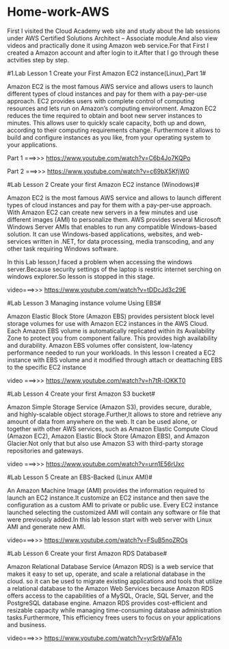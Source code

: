 # Home-work-AWS

First I visited the Cloud Academy web site and study about the lab sessions under AWS Certified Solutions Architect – Associate module.And also view videos and practically done it using Amazon web service.For that First I created a Amazon account and after login to it.After that I go through these actvities step by step.


#1.Lab Lesson 1  Create your First Amazon EC2 instance(Linux)_Part 1#

Amazon EC2 is the most famous AWS service and allows users to launch different types of cloud instances and pay for them with a pay-per-use approach. EC2 provides users with complete control of  computing resources and lets  run on Amazon’s computing environment. Amazon EC2 reduces the time required to obtain and boot new server instances to minutes. This allows user to quickly scale capacity, both up and down, according to their computing requirements change. Furthermore it allows  to build and configure  instances as you like, from your operating system to your applications.

Part 1 ===>>>  https://www.youtube.com/watch?v=C6b4Jo7KQPo

Part 2 ===>>>  https://www.youtube.com/watch?v=c69bX5KfjW0

#Lab Lesson 2  Create your first Amazon EC2 instance (Winodows)#

Amazon EC2 is the most famous AWS service and allows to launch different types of cloud instances and pay for them with a pay-per-use approach. With Amazon EC2  can create new servers in a few minutes and use different images (AMI) to personalize them. AWS provides several Microsoft Windows Server AMIs that enables  to run any compatible Windows-based solution. It can use Windows-based applications, websites, and web-services written in .NET, for data processing, media transcoding, and any other task requiring Windows software.

In this Lab lesson,I faced a problem when accessing the windows server.Because security settings of the laptop is restric internet serching on windows explorer.So lesson is stopped in this stage.

video===>>>  https://www.youtube.com/watch?v=tDDcJd3c29E

#Lab Lesson 3  Managing instance volume Using EBS#

Amazon Elastic Block Store (Amazon EBS) provides persistent block level storage volumes for use with Amazon EC2 instances in the AWS Cloud.  Each Amazon EBS volume is automatically replicated within its Availability Zone to protect you from component failure. This provides high availability and durability. Amazon EBS volumes offer consistent, low-latency performance needed to run your workloads.
In this lesson I created a EC2 instance with EBS volume and it modified through attach or deattaching EBS to the specific EC2 instance



video ===>>>  https://www.youtube.com/watch?v=h7tR-lOKKT0

#Lab Lesson 4 Create your first Amazon S3 bucket#

Amazon Simple Storage Service (Amazon S3), provides secure, durable, and highly-scalable object storage.Further,It allows  to store and retrieve any amount of data from anywhere on the web. It can be used alone, or together with other AWS services, such as Amazon Elastic Compute Cloud (Amazon EC2), Amazon Elastic Block Store (Amazon EBS), and Amazon Glacier.Not only that but also use Amazon S3 with third-party storage repositories and gateways.

video ===>>> https://www.youtube.com/watch?v=urn1E56rUxc

#Lab Lesson 5 Create an EBS-Backed (Linux AMI)#

An Amazon Machine Image (AMI) provides the information required to launch an EC2 instance.It customize an EC2 instance and then save the configuration as a custom AMI to private or public use. Every EC2 instance launched selecting the customized AMI will contain any software or file that were previously added.In this lab lesson start with web server with Linux AMI and generate new AMI.



video===>>> https://www.youtube.com/watch?v=FSuB5noZROs

#Lab Lesson 6 Create your first Amazon RDS Database#

Amazon Relational Database Service (Amazon RDS) is a web service that makes it easy to set up, operate, and scale a relational database in the cloud. so it can be used to migrate existing applications and tools that utilize a relational database to the Amazon Web Services because Amazon RDS offers access to the capabilities of a MySQL, Oracle, SQL Server, and the PostgreSQL database engine. Amazon RDS provides cost-efficient and resizable capacity while managing time-consuming database administration tasks.Furthermore, This efficiency frees users to focus on your applications and business.

video===>>> https://www.youtube.com/watch?v=yrSrbVaFA1o
